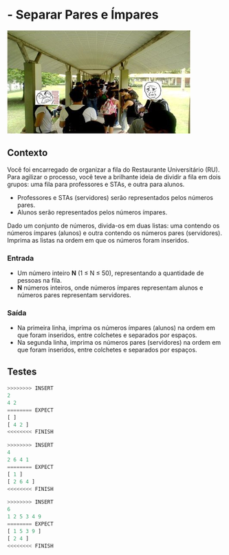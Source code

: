 # - Separar Pares e Ímpares

![_](cover.jpg)

## Contexto

Você foi encarregado de organizar a fila do Restaurante Universitário (RU). Para agilizar o processo, você teve a brilhante ideia de dividir a fila em dois grupos: uma fila para professores e STAs, e outra para alunos.

- Professores e STAs (servidores) serão representados pelos números pares.
- Alunos serão representados pelos números ímpares.

Dado um conjunto de números, divida-os em duas listas: uma contendo os números ímpares (alunos) e outra contendo os números pares (servidores). Imprima as listas na ordem em que os números foram inseridos.

### Entrada

- Um número inteiro **N** (1 ≤ N ≤ 50), representando a quantidade de pessoas na fila.
- **N** números inteiros, onde números ímpares representam alunos e números pares representam servidores.

### Saída

- Na primeira linha, imprima os números ímpares (alunos) na ordem em que foram inseridos, entre colchetes e separados por espaços.
- Na segunda linha, imprima os números pares (servidores) na ordem em que foram inseridos, entre colchetes e separados por espaços.

## Testes

```py
>>>>>>>> INSERT
2
4 2
======== EXPECT
[ ]
[ 4 2 ]
<<<<<<<< FINISH
```

```py
>>>>>>>> INSERT
4
2 6 4 1
======== EXPECT
[ 1 ]
[ 2 6 4 ]
<<<<<<<< FINISH
```

```py
>>>>>>>> INSERT
6
1 2 5 3 4 9
======== EXPECT
[ 1 5 3 9 ]
[ 2 4 ]
<<<<<<<< FINISH
```
